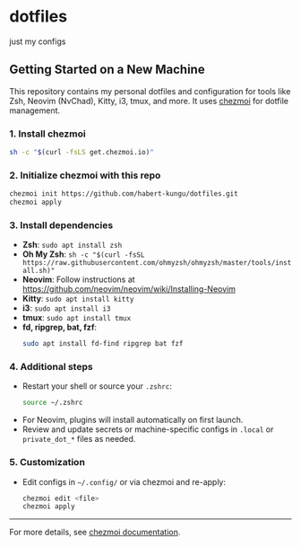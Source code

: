 # dotfiles

just my configs

## Getting Started on a New Machine

This repository contains my personal dotfiles and configuration for tools like Zsh, Neovim (NvChad), Kitty, i3, tmux, and more. It uses [chezmoi](https://www.chezmoi.io/) for dotfile management.

### 1. Install chezmoi

```sh
sh -c "$(curl -fsLS get.chezmoi.io)"
```

### 2. Initialize chezmoi with this repo

```sh
chezmoi init https://github.com/habert-kungu/dotfiles.git
chezmoi apply
```

### 3. Install dependencies

- **Zsh**: `sudo apt install zsh`
- **Oh My Zsh**: `sh -c "$(curl -fsSL https://raw.githubusercontent.com/ohmyzsh/ohmyzsh/master/tools/install.sh)"`
- **Neovim**: Follow instructions at https://github.com/neovim/neovim/wiki/Installing-Neovim
- **Kitty**: `sudo apt install kitty`
- **i3**: `sudo apt install i3`
- **tmux**: `sudo apt install tmux`
- **fd, ripgrep, bat, fzf**:
  ```sh
  sudo apt install fd-find ripgrep bat fzf
  ```

### 4. Additional steps

- Restart your shell or source your `.zshrc`:
  ```sh
  source ~/.zshrc
  ```
- For Neovim, plugins will install automatically on first launch.
- Review and update secrets or machine-specific configs in `.local` or `private_dot_*` files as needed.

### 5. Customization

- Edit configs in `~/.config/` or via chezmoi and re-apply:
  ```sh
  chezmoi edit <file>
  chezmoi apply
  ```

---

For more details, see [chezmoi documentation](https://www.chezmoi.io/user-guide/).
